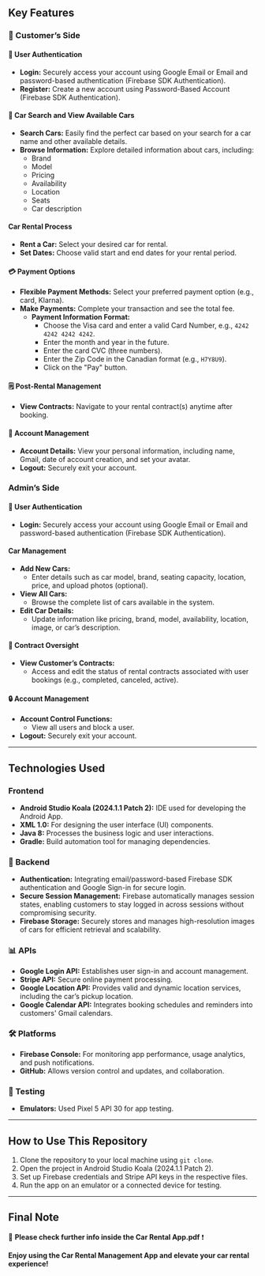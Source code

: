 ## **Key Features**

### **🔑 Customer’s Side**

#### **🔐 User Authentication**
- **Login:** Securely access your account using Google Email or Email and password-based authentication (Firebase SDK Authentication).
- **Register:** Create a new account using Password-Based Account (Firebase SDK Authentication).

#### **🚗 Car Search and View Available Cars**
- **Search Cars:** Easily find the perfect car based on your search for a car name and other available details.
- **Browse Information:** Explore detailed information about cars, including:
  - Brand
  - Model
  - Pricing
  - Availability
  - Location
  - Seats
  - Car description

#### Car Rental Process
- **Rent a Car:** Select your desired car for rental.
- **Set Dates:** Choose valid start and end dates for your rental period.

#### **💳 Payment Options**
- **Flexible Payment Methods:** Select your preferred payment option (e.g., card, Klarna).
- **Make Payments:** Complete your transaction and see the total fee.
  - **Payment Information Format:**
    - Choose the Visa card and enter a valid Card Number, e.g., `4242 4242 4242 4242`.
    - Enter the month and year in the future.
    - Enter the card CVC (three numbers).
    - Enter the Zip Code in the Canadian format (e.g., `H7Y8U9`).
    - Click on the "Pay" button.

#### **🗒 Post-Rental Management**
- **View Contracts:** Navigate to your rental contract(s) anytime after booking.

#### **👤 Account Management**
- **Account Details:** View your personal information, including name, Gmail, date of account creation, and set your avatar.
- **Logout:** Securely exit your account.

### Admin’s Side

#### **🔐 User Authentication**
- **Login:** Securely access your account using Google Email or Email and password-based authentication (Firebase SDK Authentication).

#### Car Management
- **Add New Cars:**
  - Enter details such as car model, brand, seating capacity, location, price, and upload photos (optional).
- **View All Cars:**
  - Browse the complete list of cars available in the system.
- **Edit Car Details:**
  - Update information like pricing, brand, model, availability, location, image, or car’s description.

#### **📄 Contract Oversight**
- **View Customer’s Contracts:**
  - Access and edit the status of rental contracts associated with user bookings (e.g., completed, canceled, active).

#### **🔒 Account Management**
- **Account Control Functions:**
  - View all users and block a user.
- **Logout:** Securely exit your account.

---

## **Technologies Used**

### Frontend
- **Android Studio Koala (2024.1.1 Patch 2):** IDE used for developing the Android App.
- **XML 1.0:** For designing the user interface (UI) components.
- **Java 8:** Processes the business logic and user interactions.
- **Gradle:** Build automation tool for managing dependencies.

### **🔧 Backend**
- **Authentication:** Integrating email/password-based Firebase SDK authentication and Google Sign-in for secure login.
- **Secure Session Management:** Firebase automatically manages session states, enabling customers to stay logged in across sessions without compromising security.
- **Firebase Storage:** Securely stores and manages high-resolution images of cars for efficient retrieval and scalability.

### **📊 APIs**
- **Google Login API:** Establishes user sign-in and account management.
- **Stripe API:** Secure online payment processing.
- **Google Location API:** Provides valid and dynamic location services, including the car’s pickup location.
- **Google Calendar API:** Integrates booking schedules and reminders into customers' Gmail calendars.

### **🛠️ Platforms**
- **Firebase Console:** For monitoring app performance, usage analytics, and push notifications.
- **GitHub:** Allows version control and updates, and collaboration.

### **📘 Testing**
- **Emulators:** Used Pixel 5 API 30 for app testing.

---

## **How to Use This Repository**
1. Clone the repository to your local machine using `git clone`.
2. Open the project in Android Studio Koala (2024.1.1 Patch 2).
3. Set up Firebase credentials and Stripe API keys in the respective files.
4. Run the app on an emulator or a connected device for testing.

---

## Final Note

📌 **Please check further info inside the Car Rental App.pdf** ❗

**Enjoy using the Car Rental Management App and elevate your car rental experience!**

